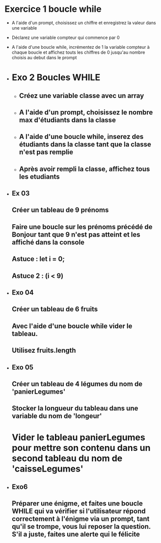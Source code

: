 # Exercice 1 boucle while
- A l'aide d'un prompt, choisissez un chiffre et enregistrez la valeur dans une variable
- Déclarez une variable compteur qui commence par 0
- A l'aide d'une boucle while, incrémentez de 1 la variable compteur à chaque boucle et affichez touts les chiffres de 0 jusqu'au nombre choisis au debut dans le prompt
- # Exo 2 Boucles WHILE
    - ## Créez une variable classe avec un array
    - ## A l'aide d'un prompt, choisissez le nombre max d'étudiants dans la classe
    - ## A l'aide d'une boucle while, inserez des étudiants dans la classe tant que la classe n'est pas remplie
    - ## Après avoir rempli la classe, affichez tous les etudiants
- ##  Ex 03
    ## Créer un tableau de 9 prénoms 
    ## Faire une boucle sur les prénoms précédé de Bonjour tant que 9 n'est pas atteint et les affiché dans la console
    ## Astuce : let i = 0;
    ## Astuce 2 : (i < 9)

- ##  Exo 04
    ## Créer un tableau de 6 fruits
    ## Avec l'aide d'une boucle while vider le tableau.
    ## Utilisez fruits.length

- ##  Exo 05
    ## Créer un tableau de 4 légumes du nom de 'panierLegumes'
    ## Stocker la longueur du tableau dans une variable du nom de 'longeur'
    # Vider le tableau panierLegumes pour mettre son contenu dans un second tableau du nom de 'caisseLegumes'

- ##  Exo6
    ##  Préparer une énigme, et faites une boucle WHILE qui va vérifier si l'utilisateur répond correctement à l'énigme via un prompt, tant qu'il se trompe, vous lui reposer la question. S'il a juste, faites une alerte qui le félicite